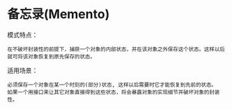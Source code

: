 # 备忘录(Memento)

模式特点：

    在不破坏封装性的前提下，捕获一个对象的内部状态，并在该对象之外保存这个状态。这样以后就可将该对象恢复到原先保存的状态。

适用场景：

    必须保存一个对象在某一个时刻的(部分)状态, 这样以后需要时它才能恢复到先前的状态。
    如果一个用接口来让其它对象直接得到这些状态，将会暴露对象的实现细节并破坏对象的封装性。

